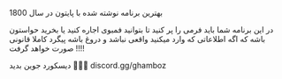 بهترین برنامه نوشته شده با پایتون در سال 1800

در این برنامه شما باید فرمی را پر کنید تا بتوانید فمبوی اجاره کنید یا بخرید
حواستون باشه که اگه اطلاعاتی که وارد میکنید واقعی نباشد و دروغ باشه پیگرد کاملا قانونی صورت خواهد گرفت !!!!

دیسکورد جوین بدید 🤗🤗🤗
discord.gg/ghamboz
